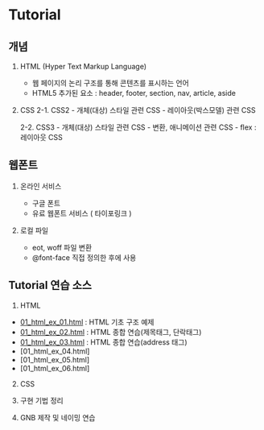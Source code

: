 # Tutorial

## 개념

1. HTML (Hyper Text Markup Language)
    - 웹 페이지의 논리 구조를 통해 콘텐츠를 표시하는 언어
    - HTML5 추가된 요소 : header, footer, section, nav, article, aside

2. CSS
    2-1. CSS2
        - 개체(대상) 스타일 관련 CSS
        - 레이아웃(박스모델) 관련 CSS

    2-2. CSS3
        - 개체(대상) 스타일 관련 CSS
        - 변환, 애니메이션 관련 CSS
        - flex : 레이아웃 CSS

## 웹폰트
1. 온라인 서비스
    - 구글 폰트
    - 유료 웹폰트 서비스 ( 타이포링크 )

2. 로컬 파일
    - eot, woff 파일 변환
    - @font-face 직접 정의한 후에 사용

## Tutorial 연습 소스

1. HTML

- [01_html_ex_01.html](https://github.com/ministori/tutorial/blob/master/01_html_ex_01.html) : HTML 기초 구조 예제
- [01_html_ex_02.html](https://github.com/ministori/tutorial/blob/master/01_html_ex_02.html) : HTML 종합 연습(제목태그, 단락태그)
- [01_html_ex_03.html](https://github.com/ministori/tutorial/blob/master/01_html_ex_03.html) : HTML 종합 연습(address 태그)
- [01_html_ex_04.html]
- [01_html_ex_05.html]
- [01_html_ex_06.html]

2. CSS


3. 구현 기법 정리

4. GNB 제작 및 네이밍 연습

